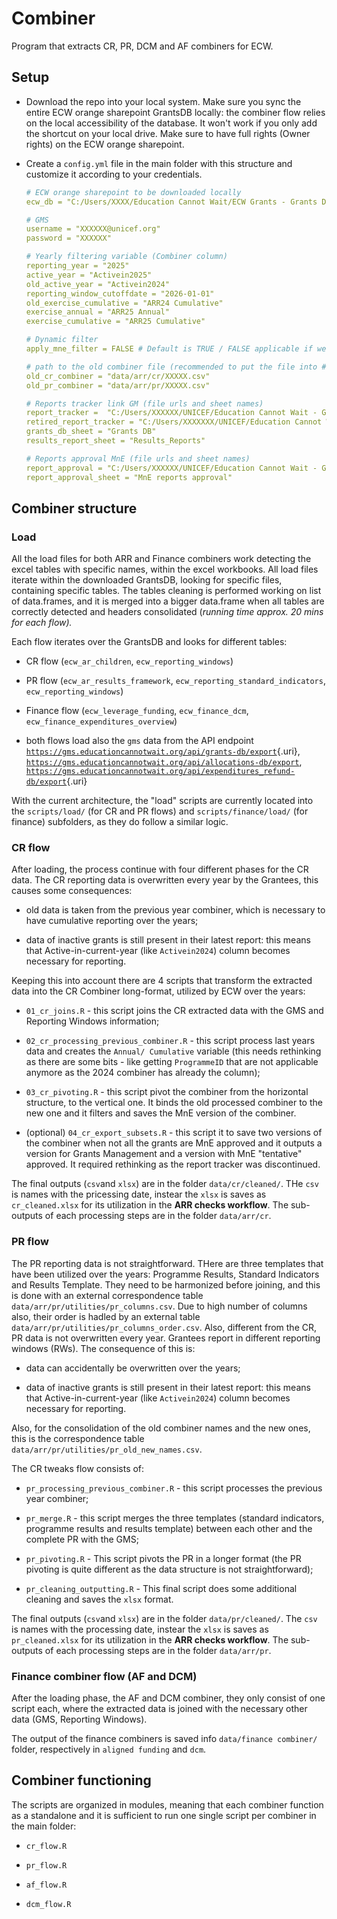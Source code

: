 # Combiner

Program that extracts CR, PR, DCM and AF combiners for ECW.

## Setup

-   Download the repo into your local system. Make sure you sync the entire ECW orange sharepoint GrantsDB locally: the combiner flow relies on the local accessibility of the database. It won't work if you only add the shortcut on your local drive. Make sure to have full rights (Owner rights) on the ECW orange sharepoint.

-   Create a `config.yml` file in the main folder with this structure and customize it according to your credentials.

    ``` yml
    # ECW orange sharepoint to be downloaded locally
    ecw_db = "C:/Users/XXXX/Education Cannot Wait/ECW Grants - Grants DB"

    # GMS
    username = "XXXXXX@unicef.org"
    password = "XXXXXX"

    # Yearly filtering variable (Combiner column)
    reporting_year = "2025"
    active_year = "Activein2025"
    old_active_year = "Activein2024"
    reporting_window_cutoffdate = "2026-01-01"
    old_exercise_cumulative = "ARR24 Cumulative"
    exercise_annual = "ARR25 Annual"
    exercise_cumulative = "ARR25 Cumulative"

    # Dynamic filter
    apply_mne_filter = FALSE # Default is TRUE / FALSE applicable if we want to skip approval (recommended for mid-term exports)

    # path to the old combiner file (recommended to put the file into # the working folder)
    old_cr_combiner = "data/arr/cr/XXXXX.csv"
    old_pr_combiner = "data/arr/pr/XXXXX.csv"

    # Reports tracker link GM (file urls and sheet names)
    report_tracker =  "C:/Users/XXXXXX/UNICEF/Education Cannot Wait - Grants Management/04 - Reports tracker/ECW Reports Tracker.xlsx"
    retired_report_tracker = "C:/Users/XXXXXXX/UNICEF/Education Cannot Wait - Grants Management/04 - Reports tracker/RETIRED - ECW Reports tracker.xlsx"
    grants_db_sheet = "Grants DB"
    results_report_sheet = "Results_Reports"

    # Reports approval MnE (file urls and sheet names)
    report_approval = "C:/Users/XXXXXX/UNICEF/Education Cannot Wait - Grants Management/04 - Reports tracker/ARR24 MnE Reports approval.xlsx"
    report_approval_sheet = "MnE reports approval"
    ```

## Combiner structure

### Load

All the load files for both ARR and Finance combiners work detecting the excel tables with specific names, within the excel workbooks. All load files iterate within the downloaded GrantsDB, looking for specific files, containing specific tables. The tables cleaning is performed working on list of data.frames, and it is merged into a bigger data.frame when all tables are correctly detected and headers consolidated (*running time approx. 20 mins for each flow).*

Each flow iterates over the GrantsDB and looks for different tables:

-   CR flow (`ecw_ar_children`, `ecw_reporting_windows`)

-   PR flow (`ecw_ar_results_framework`, `ecw_reporting_standard_indicators`, `ecw_reporting_windows`)

-   Finance flow (`ecw_leverage_funding`, `ecw_finance_dcm`, `ecw_finance_expenditures_overview`)

-   both flows load also the `gms` data from the API endpoint [`https://gms.educationcannotwait.org/api/grants-db/export`](https://gms.educationcannotwait.org/api/grants-db/export){.uri}, [`https://gms.educationcannotwait.org/api/allocations-db/export`](https://gms.educationcannotwait.org/api/allocations-db/export), [`https://gms.educationcannotwait.org/api/expenditures_refund-db/export`](https://gms.educationcannotwait.org/api/expenditures_refund-db/export){.uri}

With the current architecture, the "load" scripts are currently located into the `scripts/load/` (for CR and PR flows) and `scripts/finance/load/` (for finance) subfolders, as they do follow a similar logic.

### CR flow

After loading, the process continue with four different phases for the CR data. The CR reporting data is overwritten every year by the Grantees, this causes some consequences:

-   old data is taken from the previous year combiner, which is necessary to have cumulative reporting over the years;

-   data of inactive grants is still present in their latest report: this means that Active-in-current-year (like `Activein2024`) column becomes necessary for reporting.

Keeping this into account there are 4 scripts that transform the extracted data into the CR Combiner long-format, utilized by ECW over the years:

-   `01_cr_joins.R` - this script joins the CR extracted data with the GMS and Reporting Windows information;

-   `02_cr_processing_previous_combiner.R` - this script process last years data and creates the `Annual/ Cumulative` variable (this needs rethinking as there are some bits - like getting `ProgrammeID` that are not applicable anymore as the 2024 combiner has already the column);

-   `03_cr_pivoting.R` - this script pivot the combiner from the horizontal structure, to the vertical one. It binds the old processed combiner to the new one and it filters and saves the MnE version of the combiner.

-   (optional) `04_cr_export_subsets.R` - this script it to save two versions of the combiner when not all the grants are MnE approved and it outputs a version for Grants Management and a version with MnE "tentative" approved. It required rethinking as the report tracker was discontinued.

The final outputs (`csv`and `xlsx`) are in the folder `data/cr/cleaned/`. THe `csv` is names with the pricessing date, instear the `xlsx` is saves as `cr_cleaned.xlsx` for its utilization in the **ARR checks workflow**. The sub-outputs of each processing steps are in the folder `data/arr/cr`.

### PR flow

The PR reporting data is not straightforward. THere are three templates that have been utilized over the years: Programme Results, Standard Indicators and Results Template. They need to be harmonized before joining, and this is done with an external correspondence table `data/arr/pr/utilities/pr_columns.csv`. Due to high number of columns also, their order is hadled by an external table `data/arr/pr/utilities/pr_columns_order.csv`. Also, different from the CR, PR data is not overwritten every year. Grantees report in different reporting windows (RWs). The consequence of this is:

-   data can accidentally be overwritten over the years;

-   data of inactive grants is still present in their latest report: this means that Active-in-current-year (like `Activein2024`) column becomes necessary for reporting.

Also, for the consolidation of the old combiner names and the new ones, this is the correspondence table `data/arr/pr/utilities/pr_old_new_names.csv`.

The CR tweaks flow consists of:

-   `pr_processing_previous_combiner.R` - this script processes the previous year combiner;

-   `pr_merge.R` - this script merges the three templates (standard indicators, programme results and results template) between each other and the complete PR with the GMS;

-   `pr_pivoting.R` - This script pivots the PR in a longer format (the PR pivoting is quite different as the data structure is not straightforward);

-   `pr_cleaning_outputting.R` - This final script does some additional cleaning and saves the `xlsx` format.

The final outputs (`csv`and `xlsx`) are in the folder `data/pr/cleaned/`. The `csv` is names with the processing date, instear the `xlsx` is saves as `pr_cleaned.xlsx` for its utilization in the **ARR checks workflow**. The sub-outputs of each processing steps are in the folder `data/arr/pr`.

### Finance combiner flow (AF and DCM)

After the loading phase, the AF and DCM combiner, they only consist of one script each, where the extracted data is joined with the necessary other data (GMS, Reporting Windows).

The output of the finance combiners is saved info `data/finance combiner/` folder, respectively in `aligned funding` and `dcm`.

## Combiner functioning

The scripts are organized in modules, meaning that each combiner function as a standalone and it is sufficient to run one single script per combiner in the main folder:

-   `cr_flow.R`

-   `pr_flow.R`

-   `af_flow.R`

-   `dcm_flow.R`
